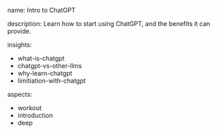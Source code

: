 name: Intro to ChatGPT

description: Learn how to start using ChatGPT, and the benefits it can provide.

insights:
  - what-is-chatgpt
  - chatgpt-vs-other-llms
  - why-learn-chatgpt
  - limitiation-with-chatgpt

aspects:
  - workout
  - introduction
  - deep
  